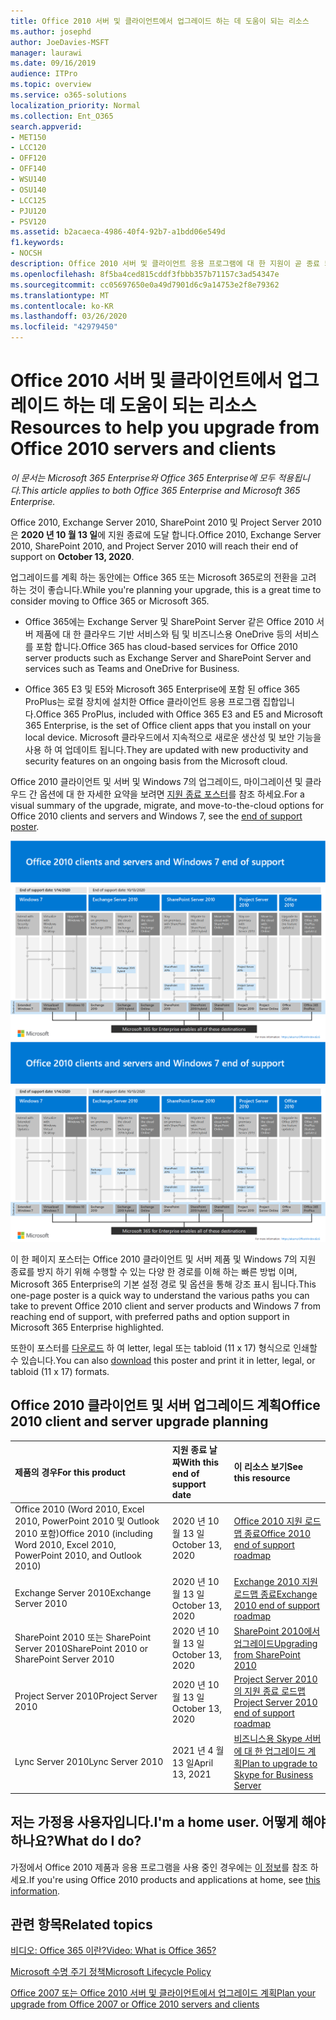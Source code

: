 ```yaml
---
title: Office 2010 서버 및 클라이언트에서 업그레이드 하는 데 도움이 되는 리소스
ms.author: josephd
author: JoeDavies-MSFT
manager: laurawi
ms.date: 09/16/2019
audience: ITPro
ms.topic: overview
ms.service: o365-solutions
localization_priority: Normal
ms.collection: Ent_O365
search.appverid:
- MET150
- LCC120
- OFF120
- OFF140
- WSU140
- OSU140
- LCC125
- PJU120
- PSV120
ms.assetid: b2acaeca-4986-40f4-92b7-a1bdd06e549d
f1.keywords:
- NOCSH
description: Office 2010 서버 및 클라이언트 응용 프로그램에 대 한 지원이 곧 종료 되며 사용자 지정 지원 계약을 사용할 수 없습니다. 이 문서를 사용 하 여 업그레이드 계획을 시작 합니다.
ms.openlocfilehash: 8f5ba4ced815cddf3fbbb357b71157c3ad54347e
ms.sourcegitcommit: cc05697650e0a49d7901d6c9a14753e2f8e79362
ms.translationtype: MT
ms.contentlocale: ko-KR
ms.lasthandoff: 03/26/2020
ms.locfileid: "42979450"
---
```

# <a name="resources-to-help-you-upgrade-from-office-2010-servers-and-clients"></a><span data-ttu-id="a8663-104">Office 2010 서버 및 클라이언트에서 업그레이드 하는 데 도움이 되는 리소스</span><span class="sxs-lookup"><span data-stu-id="a8663-104">Resources to help you upgrade from Office 2010 servers and clients</span></span>

<span data-ttu-id="a8663-105">*이 문서는 Microsoft 365 Enterprise와 Office 365 Enterprise에 모두 적용됩니다.*</span><span class="sxs-lookup"><span data-stu-id="a8663-105">*This article applies to both Office 365 Enterprise and Microsoft 365 Enterprise.*</span></span>

<span data-ttu-id="a8663-106">Office 2010, Exchange Server 2010, SharePoint 2010 및 Project Server 2010은 **2020 년 10 월 13 일**에 지원 종료에 도달 합니다.</span><span class="sxs-lookup"><span data-stu-id="a8663-106">Office 2010, Exchange Server 2010, SharePoint 2010, and Project Server 2010 will reach their end of support on **October 13, 2020**.</span></span> 

<span data-ttu-id="a8663-107">업그레이드를 계획 하는 동안에는 Office 365 또는 Microsoft 365로의 전환을 고려 하는 것이 좋습니다.</span><span class="sxs-lookup"><span data-stu-id="a8663-107">While you're planning your upgrade, this is a great time to consider moving to Office 365 or Microsoft 365.</span></span> 

- <span data-ttu-id="a8663-108">Office 365에는 Exchange Server 및 SharePoint Server 같은 Office 2010 서버 제품에 대 한 클라우드 기반 서비스와 팀 및 비즈니스용 OneDrive 등의 서비스를 포함 합니다.</span><span class="sxs-lookup"><span data-stu-id="a8663-108">Office 365 has cloud-based services for Office 2010 server products such as Exchange Server and SharePoint Server and services such as Teams and OneDrive for Business.</span></span> 

- <span data-ttu-id="a8663-109">Office 365 E3 및 E5와 Microsoft 365 Enterprise에 포함 된 office 365 ProPlus는 로컬 장치에 설치한 Office 클라이언트 응용 프로그램 집합입니다.</span><span class="sxs-lookup"><span data-stu-id="a8663-109">Office 365 ProPlus, included with Office 365 E3 and E5 and Microsoft 365 Enterprise, is the set of Office client apps that you install on your local device.</span></span> <span data-ttu-id="a8663-110">Microsoft 클라우드에서 지속적으로 새로운 생산성 및 보안 기능을 사용 하 여 업데이트 됩니다.</span><span class="sxs-lookup"><span data-stu-id="a8663-110">They are updated with new productivity and security features on an ongoing basis from the Microsoft cloud.</span></span>

<span data-ttu-id="a8663-111">Office 2010 클라이언트 및 서버 및 Windows 7의 업그레이드, 마이그레이션 및 클라우드 간 옵션에 대 한 자세한 요약을 보려면 [지원 종료 포스터](./media/upgrade-from-office-2010-servers-and-products/Office2010Windows7EndOfSupport.pdf)를 참조 하세요.</span><span class="sxs-lookup"><span data-stu-id="a8663-111">For a visual summary of the upgrade, migrate, and move-to-the-cloud options for Office 2010 clients and servers and Windows 7, see the [end of support poster](./media/upgrade-from-office-2010-servers-and-products/Office2010Windows7EndOfSupport.pdf).</span></span>

<span data-ttu-id="a8663-112">[![Office 2010 클라이언트 및 서버와 Windows 7에 대한 지원 종료 포스터 이미지](./media/upgrade-from-office-2010-servers-and-products/office2010-windows7-end-of-support.png)](./media/upgrade-from-office-2010-servers-and-products/Office2010Windows7EndOfSupport.pdf)</span><span class="sxs-lookup"><span data-stu-id="a8663-112">[![Image for the end of support for Office 2010 clients and servers and Windows 7 poster](./media/upgrade-from-office-2010-servers-and-products/office2010-windows7-end-of-support.png)](./media/upgrade-from-office-2010-servers-and-products/Office2010Windows7EndOfSupport.pdf)</span></span>

<span data-ttu-id="a8663-113">이 한 페이지 포스터는 Office 2010 클라이언트 및 서버 제품 및 Windows 7의 지원 종료를 방지 하기 위해 수행할 수 있는 다양 한 경로를 이해 하는 빠른 방법 이며, Microsoft 365 Enterprise의 기본 설정 경로 및 옵션을 통해 강조 표시 됩니다.</span><span class="sxs-lookup"><span data-stu-id="a8663-113">This one-page poster is a quick way to understand the various paths you can take to prevent Office 2010 client and server products and Windows 7 from reaching end of support, with preferred paths and option support in Microsoft 365 Enterprise highlighted.</span></span>

<span data-ttu-id="a8663-114">또한이 포스터를 [다운로드](https://github.com/MicrosoftDocs/microsoft-365-docs/raw/public/microsoft-365/media/migration-microsoft-365-enterprise-workload/Office2010Windows7EndOfSupport.pdf) 하 여 letter, legal 또는 tabloid (11 x 17) 형식으로 인쇄할 수 있습니다.</span><span class="sxs-lookup"><span data-stu-id="a8663-114">You can also [download](https://github.com/MicrosoftDocs/microsoft-365-docs/raw/public/microsoft-365/media/migration-microsoft-365-enterprise-workload/Office2010Windows7EndOfSupport.pdf) this poster and print it in letter, legal, or tabloid (11 x 17) formats.</span></span>
      
## <a name="office-2010-client-and-server-upgrade-planning"></a><span data-ttu-id="a8663-115">Office 2010 클라이언트 및 서버 업그레이드 계획</span><span class="sxs-lookup"><span data-stu-id="a8663-115">Office 2010 client and server upgrade planning</span></span>
  
|<span data-ttu-id="a8663-116">**제품의 경우**</span><span class="sxs-lookup"><span data-stu-id="a8663-116">**For this product**</span></span>|<span data-ttu-id="a8663-117">**지원 종료 날짜**</span><span class="sxs-lookup"><span data-stu-id="a8663-117">**With this end of support date**</span></span>|<span data-ttu-id="a8663-118">**이 리소스 보기**</span><span class="sxs-lookup"><span data-stu-id="a8663-118">**See this resource**</span></span>|
|:-----|:-----|:-----|
|<span data-ttu-id="a8663-119">Office 2010 (Word 2010, Excel 2010, PowerPoint 2010 및 Outlook 2010 포함)</span><span class="sxs-lookup"><span data-stu-id="a8663-119">Office 2010 (including Word 2010, Excel 2010, PowerPoint 2010, and Outlook 2010)</span></span>  <br/> | <span data-ttu-id="a8663-120">2020 년 10 월 13 일</span><span class="sxs-lookup"><span data-stu-id="a8663-120">October 13, 2020</span></span> |[<span data-ttu-id="a8663-121">Office 2010 지원 로드맵 종료</span><span class="sxs-lookup"><span data-stu-id="a8663-121">Office 2010 end of support roadmap</span></span>](https://docs.microsoft.com/DeployOffice/office-2010-end-support-roadmap) <br/> |
|<span data-ttu-id="a8663-122">Exchange Server 2010</span><span class="sxs-lookup"><span data-stu-id="a8663-122">Exchange Server 2010</span></span>  <br/> | <span data-ttu-id="a8663-123">2020 년 10 월 13 일</span><span class="sxs-lookup"><span data-stu-id="a8663-123">October 13, 2020</span></span>  |[<span data-ttu-id="a8663-124">Exchange 2010 지원 로드맵 종료</span><span class="sxs-lookup"><span data-stu-id="a8663-124">Exchange 2010 end of support roadmap</span></span>](exchange-2010-end-of-support.md) <br/> |
|<span data-ttu-id="a8663-125">SharePoint 2010 또는 SharePoint Server 2010</span><span class="sxs-lookup"><span data-stu-id="a8663-125">SharePoint 2010 or SharePoint Server 2010</span></span>  <br/> | <span data-ttu-id="a8663-126">2020 년 10 월 13 일</span><span class="sxs-lookup"><span data-stu-id="a8663-126">October 13, 2020</span></span> |[<span data-ttu-id="a8663-127">SharePoint 2010에서 업그레이드</span><span class="sxs-lookup"><span data-stu-id="a8663-127">Upgrading from SharePoint 2010</span></span>](upgrade-from-sharepoint-2010.md) <br/> |
|<span data-ttu-id="a8663-128">Project Server 2010</span><span class="sxs-lookup"><span data-stu-id="a8663-128">Project Server 2010</span></span> <br/> | <span data-ttu-id="a8663-129">2020 년 10 월 13 일</span><span class="sxs-lookup"><span data-stu-id="a8663-129">October 13, 2020</span></span> | [<span data-ttu-id="a8663-130">Project Server 2010의 지원 종료 로드맵</span><span class="sxs-lookup"><span data-stu-id="a8663-130">Project Server 2010 end of support roadmap</span></span>](project-server-2010-end-of-support.md) <br/> |
|<span data-ttu-id="a8663-131">Lync Server 2010</span><span class="sxs-lookup"><span data-stu-id="a8663-131">Lync Server 2010</span></span> <br/> | <span data-ttu-id="a8663-132">2021 년 4 월 13 일</span><span class="sxs-lookup"><span data-stu-id="a8663-132">April 13, 2021</span></span> | [<span data-ttu-id="a8663-133">비즈니스용 Skype 서버에 대 한 업그레이드 계획</span><span class="sxs-lookup"><span data-stu-id="a8663-133">Plan to upgrade to Skype for Business Server</span></span>](https://docs.microsoft.com/skypeforbusiness/plan-your-deployment/upgrade) <br/> |
    
## <a name="im-a-home-user-what-do-i-do"></a><span data-ttu-id="a8663-134">저는 가정용 사용자입니다.</span><span class="sxs-lookup"><span data-stu-id="a8663-134">I'm a home user.</span></span> <span data-ttu-id="a8663-135">어떻게 해야 하나요?</span><span class="sxs-lookup"><span data-stu-id="a8663-135">What do I do?</span></span>

<span data-ttu-id="a8663-136">가정에서 Office 2010 제품과 응용 프로그램을 사용 중인 경우에는 [이 정보](plan-upgrade-previous-versions-office.md#im-a-home-user-what-do-i-do)를 참조 하세요.</span><span class="sxs-lookup"><span data-stu-id="a8663-136">If you're using Office 2010 products and applications at home, see [this information](plan-upgrade-previous-versions-office.md#im-a-home-user-what-do-i-do).</span></span>

## <a name="related-topics"></a><span data-ttu-id="a8663-137">관련 항목</span><span class="sxs-lookup"><span data-stu-id="a8663-137">Related topics</span></span>

[<span data-ttu-id="a8663-138">비디오: Office 365 이란?</span><span class="sxs-lookup"><span data-stu-id="a8663-138">Video: What is Office 365?</span></span>](https://support.office.com/article/847caf12-2589-452c-8aca-1c009797678b.aspx)
  
[<span data-ttu-id="a8663-139">Microsoft 수명 주기 정책</span><span class="sxs-lookup"><span data-stu-id="a8663-139">Microsoft Lifecycle Policy</span></span>](https://go.microsoft.com/fwlink/?linkid=865200)

[<span data-ttu-id="a8663-140">Office 2007 또는 Office 2010 서버 및 클라이언트에서 업그레이드 계획</span><span class="sxs-lookup"><span data-stu-id="a8663-140">Plan your upgrade from Office 2007 or Office 2010 servers and clients</span></span>](plan-upgrade-previous-versions-office.md)

